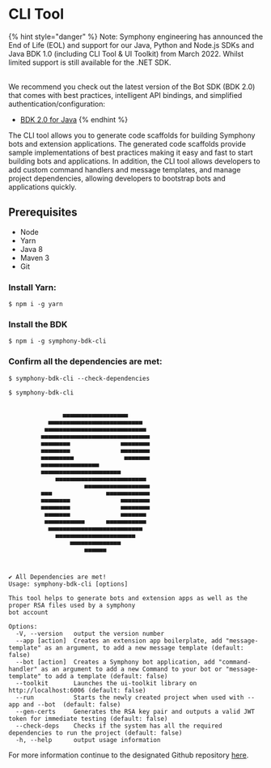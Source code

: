 # CLI Tool

{% hint style="danger" %}
Note: Symphony engineering has announced the End of Life (EOL) and support for our Java, Python and Node.js SDKs and Java BDK 1.0 (including CLI Tool & UI Toolkit) from March 2022.  Whilst limited support is still available for the .NET SDK.

\
We recommend you check out the latest version of the  Bot SDK (BDK 2.0) that comes with best practices, intelligent API bindings, and simplified authentication/configuration:

* [BDK 2.0 for Java](../)
{% endhint %}

The CLI tool allows you to generate code scaffolds for building Symphony bots and extension applications. The generated code scaffolds provide sample implementations of best practices making it easy and fast to start building bots and applications. In addition, the CLI tool allows developers to add custom command handlers and message templates, and manage project dependencies, allowing developers to bootstrap bots and applications quickly.

## Prerequisites

* Node
* Yarn
* Java 8
* Maven 3
* Git

### Install Yarn:

```
$ npm i -g yarn
```

### Install the BDK

```
$ npm i -g symphony-bdk-cli
```

### Confirm all the dependencies are met:

```
$ symphony-bdk-cli --check-dependencies
```

```
$ symphony-bdk-cli


               ▄▄▄▄▄▄▄▄▄▄▄▄▄▄▄▄▄▄               
           ▄▄▄▄▄▄▄▄▄▄▄▄▄▄▄▄▄▄▄▄▄▄▄▄▄▄           
          ▄▄▄▄▄▄▄▄▄▄▄▄▄▄▄▄▄▄▄▄▄▄▄▄▄▄▄▄          
         ▄▄▄▄▄▄▄▄▄▄▄▄▄▄▄▄▄▄▄▄▄▄▄▄▄▄▄▄▄▄         
         ▄▄▄▄▄▄▄▄              ▄▄▄▄▄▄▄▄         
         ▄▄▄▄▄▄▄▄              ▄▄▄▄▄▄▄▄         
         ▄▄▄▄▄▄▄▄▄              ▄▄▄▄▄▄▄         
         ▄▄▄▄▄▄▄▄▄▄▄▄▄▄▄▄                       
         ▄▄▄▄▄▄▄▄▄▄▄▄▄▄▄▄▄▄▄▄▄▄                 
             ▄▄▄▄▄▄▄▄▄▄▄▄▄▄▄▄▄▄▄▄▄▄▄▄▄          
                     ▄▄▄▄▄▄▄▄▄▄▄▄▄▄▄▄▄▄         
         ▄▄▄               ▄▄▄▄▄▄▄▄▄▄▄▄         
         ▄▄▄▄▄▄▄▄              ▄▄▄▄▄▄▄▄         
         ▄▄▄▄▄▄▄▄              ▄▄▄▄▄▄▄▄         
          ▄▄▄▄▄▄▄              ▄▄▄▄▄▄▄          
          ▄▄▄▄▄▄▄▄▄▄▄      ▄▄▄▄▄▄▄▄▄▄▄          
           ▄▄▄▄▄▄▄▄▄▄▄▄▄▄▄▄▄▄▄▄▄▄▄▄▄▄           
             ▄▄▄▄▄▄▄▄▄▄▄▄▄▄▄▄▄▄▄▄▄▄             
                 ▄▄▄▄▄▄▄▄▄▄▄▄▄▄                 
                     ▄▄▄▄▄▄                     



✔ All Dependencies are met!
Usage: symphony-bdk-cli [options]

This tool helps to generate bots and extension apps as well as the proper RSA files used by a symphony 
bot account 

Options:
  -V, --version   output the version number
  --app [action]  Creates an extension app boilerplate, add "message-template" as an argument, to add a new message template (default: false)
  --bot [action]  Creates a Symphony bot application, add "command-handler" as an argument to add a new Command to your bot or "message-template" to add a template (default: false)
  --toolkit       Launches the ui-toolkit library on http://localhost:6006 (default: false)
  --run           Starts the newly created project when used with --app and --bot  (default: false)
  --gen-certs     Generates the RSA key pair and outputs a valid JWT token for immediate testing (default: false)
  --check-deps    Checks if the system has all the required dependencies to run the project (default: false)
  -h, --help      output usage information
```

For more information continue to the designated Github repository [here](https://github.com/SymphonyPlatformSolutions/symphony-bdk-cli).

